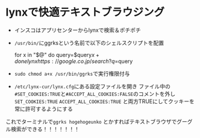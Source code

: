 # lynxで快適テキストブラウジング

- インスコはアプリセンターからlynxで検索＆ポチポチ

- `/usr/bin/`にggrksという名前で以下のシェルスクリプトを配置


	for x in "$@"  
	do  
  	query=$query$x+  
	done  
	lynx https://google.co.jp/search?q=$query

- `sudo chmod a+x /usr/bin/ggrks`で実行権限付与
- `/etc/lynx-cur/lynx.cfg`にある設定ファイルを開き
ファイル中の
`#SET_COOKIES:TRUE`と`#ACCEPT_ALL_COOKIES:FALSE`のコメントを外し
`SET_COOKIES:TRUE`
`ACCEPT_ALL_COOKIES:TRUE`
と両方TRUEにしてクッキーを常に許可するようにする

 
これでターミナルで`ggrks hogehogeunko` とかすればテキストブラウザでグーグル検索ができる！！！！！！！